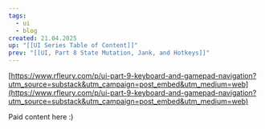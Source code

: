 ```yaml
---
tags:
  - ui
  - blog
created: 21.04.2025
up: "[[UI Series Table of Content]]"
prev: "[[UI, Part 8 State Mutation, Jank, and Hotkeys]]"
---
```

[https://www.rfleury.com/p/ui-part-9-keyboard-and-gamepad-navigation?utm_source=substack&utm_campaign=post_embed&utm_medium=web](https://www.rfleury.com/p/ui-part-9-keyboard-and-gamepad-navigation?utm_source=substack&utm_campaign=post_embed&utm_medium=web)

Paid content here :)
